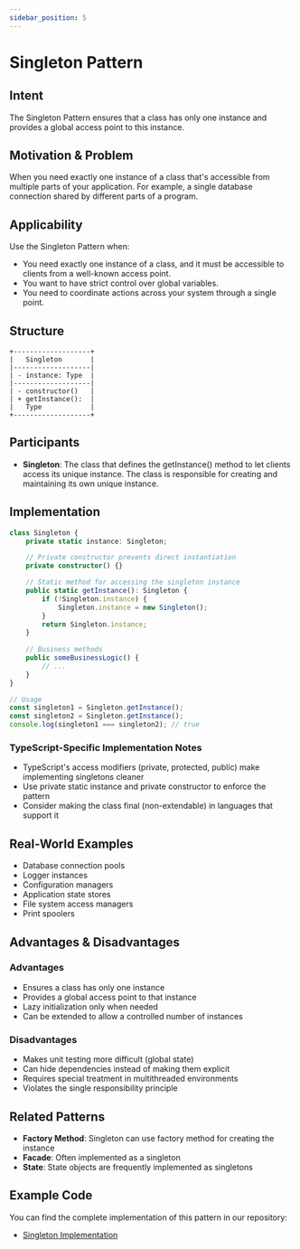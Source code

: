 ```yaml
---
sidebar_position: 5
---
```


# Singleton Pattern

## Intent
The Singleton Pattern ensures that a class has only one instance and provides a global access point to this instance.

## Motivation & Problem
When you need exactly one instance of a class that's accessible from multiple parts of your application. For example, a single database connection shared by different parts of a program.

## Applicability
Use the Singleton Pattern when:
- You need exactly one instance of a class, and it must be accessible to clients from a well-known access point.
- You want to have strict control over global variables.
- You need to coordinate actions across your system through a single point.

## Structure
```
+-------------------+
|   Singleton       |
|-------------------|
| - instance: Type  |
|-------------------|
| - constructor()   |
| + getInstance():  |
|   Type            |
+-------------------+
```

## Participants
- **Singleton**: The class that defines the getInstance() method to let clients access its unique instance. The class is responsible for creating and maintaining its own unique instance.

## Implementation
```typescript
class Singleton {
    private static instance: Singleton;

    // Private constructor prevents direct instantiation
    private constructor() {}

    // Static method for accessing the singleton instance
    public static getInstance(): Singleton {
        if (!Singleton.instance) {
            Singleton.instance = new Singleton();
        }
        return Singleton.instance;
    }
    
    // Business methods
    public someBusinessLogic() {
        // ...
    }
}

// Usage
const singleton1 = Singleton.getInstance();
const singleton2 = Singleton.getInstance();
console.log(singleton1 === singleton2); // true
```

### TypeScript-Specific Implementation Notes
- TypeScript's access modifiers (private, protected, public) make implementing singletons cleaner
- Use private static instance and private constructor to enforce the pattern
- Consider making the class final (non-extendable) in languages that support it

## Real-World Examples
- Database connection pools
- Logger instances
- Configuration managers
- Application state stores
- File system access managers
- Print spoolers

## Advantages & Disadvantages

### Advantages
- Ensures a class has only one instance
- Provides a global access point to that instance
- Lazy initialization only when needed
- Can be extended to allow a controlled number of instances

### Disadvantages
- Makes unit testing more difficult (global state)
- Can hide dependencies instead of making them explicit
- Requires special treatment in multithreaded environments
- Violates the single responsibility principle

## Related Patterns
- **Factory Method**: Singleton can use factory method for creating the instance
- **Facade**: Often implemented as a singleton
- **State**: State objects are frequently implemented as singletons

## Example Code
You can find the complete implementation of this pattern in our repository:
- [Singleton Implementation](https://github.com/nadunys/ts-gang-of-four/tree/main/src/creational/singleton)
